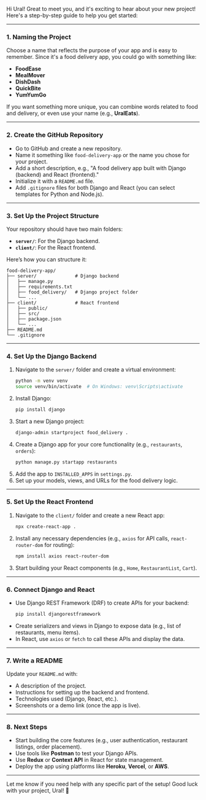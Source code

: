 Hi Ural! Great to meet you, and it's exciting to hear about your new project! Here's a step-by-step guide to help you get started:

---

### **1. Naming the Project**
Choose a name that reflects the purpose of your app and is easy to remember. Since it's a food delivery app, you could go with something like:
- **FoodEase**
- **MealMover**
- **DishDash**
- **QuickBite**
- **YumYumGo**

If you want something more unique, you can combine words related to food and delivery, or even use your name (e.g., **UralEats**).

---

### **2. Create the GitHub Repository**
- Go to GitHub and create a new repository.
- Name it something like `food-delivery-app` or the name you chose for your project.
- Add a short description, e.g., "A food delivery app built with Django (backend) and React (frontend)."
- Initialize it with a `README.md` file.
- Add `.gitignore` files for both Django and React (you can select templates for Python and Node.js).

---

### **3. Set Up the Project Structure**
Your repository should have two main folders:
- **`server/`**: For the Django backend.
- **`client/`**: For the React frontend.

Here’s how you can structure it:
```
food-delivery-app/
├── server/              # Django backend
│   ├── manage.py
│   ├── requirements.txt
│   ├── food_delivery/   # Django project folder
│   └── ...
├── client/              # React frontend
│   ├── public/
│   ├── src/
│   ├── package.json
│   └── ...
├── README.md
└── .gitignore
```

---

### **4. Set Up the Django Backend**
1. Navigate to the `server/` folder and create a virtual environment:
   ```bash
   python -m venv venv
   source venv/bin/activate  # On Windows: venv\Scripts\activate
   ```
2. Install Django:
   ```bash
   pip install django
   ```
3. Start a new Django project:
   ```bash
   django-admin startproject food_delivery .
   ```
4. Create a Django app for your core functionality (e.g., `restaurants`, `orders`):
   ```bash
   python manage.py startapp restaurants
   ```
5. Add the app to `INSTALLED_APPS` in `settings.py`.
6. Set up your models, views, and URLs for the food delivery logic.

---

### **5. Set Up the React Frontend**
1. Navigate to the `client/` folder and create a new React app:
   ```bash
   npx create-react-app .
   ```
2. Install any necessary dependencies (e.g., `axios` for API calls, `react-router-dom` for routing):
   ```bash
   npm install axios react-router-dom
   ```
3. Start building your React components (e.g., `Home`, `RestaurantList`, `Cart`).

---

### **6. Connect Django and React**
- Use Django REST Framework (DRF) to create APIs for your backend:
  ```bash
  pip install djangorestframework
  ```
- Create serializers and views in Django to expose data (e.g., list of restaurants, menu items).
- In React, use `axios` or `fetch` to call these APIs and display the data.

---

### **7. Write a README**
Update your `README.md` with:
- A description of the project.
- Instructions for setting up the backend and frontend.
- Technologies used (Django, React, etc.).
- Screenshots or a demo link (once the app is live).

---

### **8. Next Steps**
- Start building the core features (e.g., user authentication, restaurant listings, order placement).
- Use tools like **Postman** to test your Django APIs.
- Use **Redux** or **Context API** in React for state management.
- Deploy the app using platforms like **Heroku**, **Vercel**, or **AWS**.

---

Let me know if you need help with any specific part of the setup! Good luck with your project, Ural! 🚀